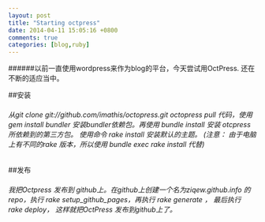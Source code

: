 ```yaml
---
layout: post
title: "Starting octpress"
date: 2014-04-11 15:05:16 +0800
comments: true
categories: [blog,ruby]
---
```


######以前一直使用wordpress来作为blog的平台，今天尝试用OctPress. 还在不断的适应当中。


##安装

###### 从git clone git://github.com/imathis/octopress.git octopress pull 代码，使用gem install bundler 安装bundler依赖包。再使用 bundle install 安装 otcpress 所依赖到的第三方包。 使用命令 rake install 安装默认的主题。 (注意： 由于电脑上有不同的rake 版本，所以使用 bundle exec rake install 代替)


##发布

###### 我把Octpress 发布到 github上。在github上创建一个名为ziqew.github.info 的 repo，执行 rake setup_github_pages，再执行 rake generate ， 最后执行 rake deploy， 这样就把OctPress 发布到github上了。 